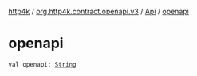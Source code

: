 [http4k](../../index.md) / [org.http4k.contract.openapi.v3](../index.md) / [Api](index.md) / [openapi](./openapi.md)

# openapi

`val openapi: `[`String`](https://kotlinlang.org/api/latest/jvm/stdlib/kotlin/-string/index.html)
